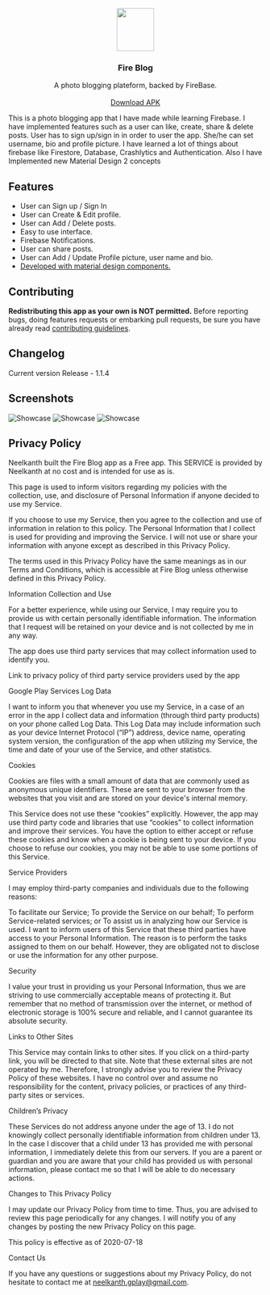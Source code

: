 <p align="center">
  <a href="https://github.com/neelkanthjdabhi/Fire-Blog">
    <img src="https://raw.githubusercontent.com/neelkanthjdabhi/Fire-Blog/master/fireblog_icon.png" width=74.34 height=85>
  </a>

  <h3 align="center">Fire Blog</h3>

  <p align="center">
    A photo blogging plateform, backed by FireBase.
    <br>
    <br>
    <a href="https://drive.google.com/file/d/1L4fXrQdckaR79K85od65bMVpbCfWHl4-/view?usp=sharing">Download APK</a>
  </p>
</p>

This is a photo blogging app that I have made while learning Firebase. I
have implemented features such as a user can like, create, share & delete
posts. User has to sign up/sign in in order to user the app. She/he can set
username, bio and profile picture. I have learned a lot of things about
firebase like Firestore, Database, Crashlytics and Authentication. Also I
have Implemented new Material Design 2 concepts



<a name="features"></a>
## Features
- User can Sign up / Sign In
- User can Create & Edit profile.
- User can Add / Delete posts.
- Easy to use interface.
- Firebase Notifications.
- User can share posts.
- User can Add / Update Profile picture, user name and bio.
- [Developed with material design components.](https://github.com/material-components/material-components-android)

<a name="contributing"></a>
## Contributing
**Redistributing this app as your own is NOT permitted.**
Before reporting bugs, doing features requests or embarking pull requests, be sure you have already read [contributing guidelines](https://github.com/neelkanthjdabhi/Fire-Blog/blob/master/CONTRIBUTING.md).

<a name="changelog"></a>
## Changelog
Current version
Release - 1.1.4


<a name="screenshots"></a>
## Screenshots
![Showcase](https://raw.githubusercontent.com/neelkanthjdabhi/Fire-Blog/master/fireblog_showcase1.png)
![Showcase](https://raw.githubusercontent.com/neelkanthjdabhi/Fire-Blog/master/fireblog_showcase2.png)
![Showcase](https://raw.githubusercontent.com/neelkanthjdabhi/Fire-Blog/master/fireblog_showcase3.png)

## Privacy Policy
Neelkanth built the Fire Blog app as a Free app. This SERVICE is provided by Neelkanth at no cost and is intended for use as is.

This page is used to inform visitors regarding my policies with the collection, use, and disclosure of Personal Information if anyone decided to use my Service.

If you choose to use my Service, then you agree to the collection and use of information in relation to this policy. The Personal Information that I collect is used for providing and improving the Service. I will not use or share your information with anyone except as described in this Privacy Policy.

The terms used in this Privacy Policy have the same meanings as in our Terms and Conditions, which is accessible at Fire Blog unless otherwise defined in this Privacy Policy.

Information Collection and Use

For a better experience, while using our Service, I may require you to provide us with certain personally identifiable information. The information that I request will be retained on your device and is not collected by me in any way.

The app does use third party services that may collect information used to identify you.

Link to privacy policy of third party service providers used by the app

Google Play Services
Log Data

I want to inform you that whenever you use my Service, in a case of an error in the app I collect data and information (through third party products) on your phone called Log Data. This Log Data may include information such as your device Internet Protocol (“IP”) address, device name, operating system version, the configuration of the app when utilizing my Service, the time and date of your use of the Service, and other statistics.

Cookies

Cookies are files with a small amount of data that are commonly used as anonymous unique identifiers. These are sent to your browser from the websites that you visit and are stored on your device's internal memory.

This Service does not use these “cookies” explicitly. However, the app may use third party code and libraries that use “cookies” to collect information and improve their services. You have the option to either accept or refuse these cookies and know when a cookie is being sent to your device. If you choose to refuse our cookies, you may not be able to use some portions of this Service.

Service Providers

I may employ third-party companies and individuals due to the following reasons:

To facilitate our Service;
To provide the Service on our behalf;
To perform Service-related services; or
To assist us in analyzing how our Service is used.
I want to inform users of this Service that these third parties have access to your Personal Information. The reason is to perform the tasks assigned to them on our behalf. However, they are obligated not to disclose or use the information for any other purpose.

Security

I value your trust in providing us your Personal Information, thus we are striving to use commercially acceptable means of protecting it. But remember that no method of transmission over the internet, or method of electronic storage is 100% secure and reliable, and I cannot guarantee its absolute security.

Links to Other Sites

This Service may contain links to other sites. If you click on a third-party link, you will be directed to that site. Note that these external sites are not operated by me. Therefore, I strongly advise you to review the Privacy Policy of these websites. I have no control over and assume no responsibility for the content, privacy policies, or practices of any third-party sites or services.

Children’s Privacy

These Services do not address anyone under the age of 13. I do not knowingly collect personally identifiable information from children under 13. In the case I discover that a child under 13 has provided me with personal information, I immediately delete this from our servers. If you are a parent or guardian and you are aware that your child has provided us with personal information, please contact me so that I will be able to do necessary actions.

Changes to This Privacy Policy

I may update our Privacy Policy from time to time. Thus, you are advised to review this page periodically for any changes. I will notify you of any changes by posting the new Privacy Policy on this page.

This policy is effective as of 2020-07-18

Contact Us

If you have any questions or suggestions about my Privacy Policy, do not hesitate to contact me at neelkanth.gplay@gmail.com.
